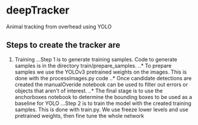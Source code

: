 # deepTracker
Animal tracking from overhead using YOLO


## Steps to create the tracker are 
1. Training
...Step 1 is to generate training samples. Code to generate samples is in the directory train/prepare_samples.
..* To prepare samples we use the YOLOv3 pretrained weights on the images. This is done with the processImages.py code
..* Once candidate detections are created the manualOveride notebook can be used to filter out errors or objects that aren't of interest.
..* The final stage is to use the anchorboxes notebook to determine the bounding boxes to be used as a baseline for YOLO
...Step 2 is to train the model with the created training samples. This is done with train.py. We use freeze lower levels and use pretrained weights, then fine tune the whole network
